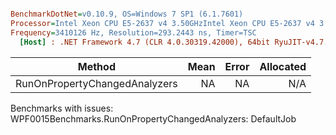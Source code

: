 ``` ini

BenchmarkDotNet=v0.10.9, OS=Windows 7 SP1 (6.1.7601)
Processor=Intel Xeon CPU E5-2637 v4 3.50GHzIntel Xeon CPU E5-2637 v4 3.50GHz, ProcessorCount=16
Frequency=3410126 Hz, Resolution=293.2443 ns, Timer=TSC
  [Host] : .NET Framework 4.7 (CLR 4.0.30319.42000), 64bit RyuJIT-v4.7.2114.0


```
 |                        Method | Mean | Error | Allocated |
 |------------------------------ |-----:|------:|----------:|
 | RunOnPropertyChangedAnalyzers |   NA |    NA |       N/A |

Benchmarks with issues:
  WPF0015Benchmarks.RunOnPropertyChangedAnalyzers: DefaultJob
